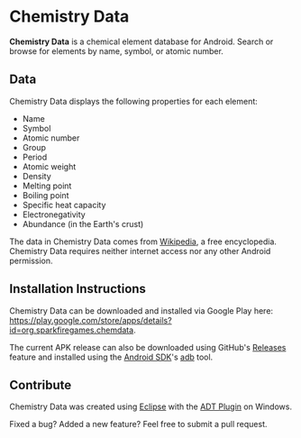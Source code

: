 Chemistry Data
==============

**Chemistry Data** is a chemical element database for Android. 
Search or browse for elements by name, symbol, or atomic number.

Data
----

Chemistry Data displays the following properties for each element:

* Name
* Symbol
* Atomic number
* Group
* Period
* Atomic weight
* Density
* Melting point
* Boiling point
* Specific heat capacity
* Electronegativity
* Abundance (in the Earth's crust)

The data in Chemistry Data comes from [Wikipedia](http://en.wikipedia.org/wiki/List_of_elements), a free encyclopedia.
Chemistry Data requires neither internet access nor any other Android permission.

Installation Instructions
-------------------------

Chemistry Data can be downloaded and installed via Google Play here: https://play.google.com/store/apps/details?id=org.sparkfiregames.chemdata.

The current APK release can also be downloaded using GitHub's [Releases](https://github.com/guoguo12/chemistry-data/releases) feature and installed using
the [Android SDK](https://developer.android.com/sdk/index.html)'s [adb](https://developer.android.com/tools/help/adb.html) tool.

Contribute
----------

Chemistry Data was created using [Eclipse](http://www.eclipse.org/downloads/packages/eclipse-standard-43/keplerr)
with the [ADT Plugin](https://developer.android.com/tools/sdk/eclipse-adt.html) on Windows.

Fixed a bug? Added a new feature? Feel free to submit a pull request.
